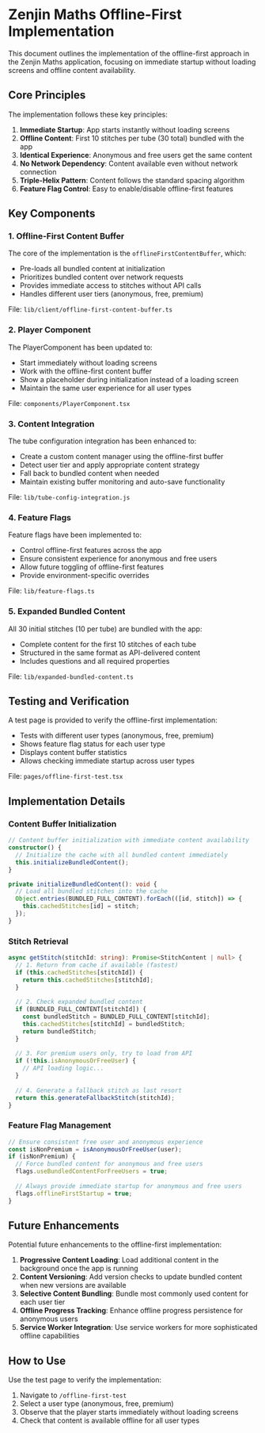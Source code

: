 # Zenjin Maths Offline-First Implementation

This document outlines the implementation of the offline-first approach in the Zenjin Maths application, focusing on immediate startup without loading screens and offline content availability.

## Core Principles

The implementation follows these key principles:

1. **Immediate Startup**: App starts instantly without loading screens
2. **Offline Content**: First 10 stitches per tube (30 total) bundled with the app
3. **Identical Experience**: Anonymous and free users get the same content
4. **No Network Dependency**: Content available even without network connection
5. **Triple-Helix Pattern**: Content follows the standard spacing algorithm
6. **Feature Flag Control**: Easy to enable/disable offline-first features

## Key Components

### 1. Offline-First Content Buffer

The core of the implementation is the `offlineFirstContentBuffer`, which:

- Pre-loads all bundled content at initialization
- Prioritizes bundled content over network requests
- Provides immediate access to stitches without API calls
- Handles different user tiers (anonymous, free, premium)

File: `lib/client/offline-first-content-buffer.ts`

### 2. Player Component

The PlayerComponent has been updated to:

- Start immediately without loading screens
- Work with the offline-first content buffer
- Show a placeholder during initialization instead of a loading screen
- Maintain the same user experience for all user types

File: `components/PlayerComponent.tsx`

### 3. Content Integration

The tube configuration integration has been enhanced to:

- Create a custom content manager using the offline-first buffer
- Detect user tier and apply appropriate content strategy
- Fall back to bundled content when needed
- Maintain existing buffer monitoring and auto-save functionality

File: `lib/tube-config-integration.js`

### 4. Feature Flags

Feature flags have been implemented to:

- Control offline-first features across the app
- Ensure consistent experience for anonymous and free users
- Allow future toggling of offline-first features
- Provide environment-specific overrides

File: `lib/feature-flags.ts`

### 5. Expanded Bundled Content

All 30 initial stitches (10 per tube) are bundled with the app:

- Complete content for the first 10 stitches of each tube
- Structured in the same format as API-delivered content
- Includes questions and all required properties

File: `lib/expanded-bundled-content.ts`

## Testing and Verification

A test page is provided to verify the offline-first implementation:

- Tests with different user types (anonymous, free, premium)
- Shows feature flag status for each user type
- Displays content buffer statistics
- Allows checking immediate startup across user types

File: `pages/offline-first-test.tsx`

## Implementation Details

### Content Buffer Initialization

```typescript
// Content buffer initialization with immediate content availability
constructor() {
  // Initialize the cache with all bundled content immediately
  this.initializeBundledContent();
}

private initializeBundledContent(): void {
  // Load all bundled stitches into the cache
  Object.entries(BUNDLED_FULL_CONTENT).forEach(([id, stitch]) => {
    this.cachedStitches[id] = stitch;
  });
}
```

### Stitch Retrieval

```typescript
async getStitch(stitchId: string): Promise<StitchContent | null> {
  // 1. Return from cache if available (fastest)
  if (this.cachedStitches[stitchId]) {
    return this.cachedStitches[stitchId];
  }
  
  // 2. Check expanded bundled content
  if (BUNDLED_FULL_CONTENT[stitchId]) {
    const bundledStitch = BUNDLED_FULL_CONTENT[stitchId];
    this.cachedStitches[stitchId] = bundledStitch;
    return bundledStitch;
  }
  
  // 3. For premium users only, try to load from API
  if (!this.isAnonymousOrFreeUser) {
    // API loading logic...
  }
  
  // 4. Generate a fallback stitch as last resort
  return this.generateFallbackStitch(stitchId);
}
```

### Feature Flag Management

```typescript
// Ensure consistent free user and anonymous experience
const isNonPremium = isAnonymousOrFreeUser(user);
if (isNonPremium) {
  // Force bundled content for anonymous and free users
  flags.useBundledContentForFreeUsers = true;
  
  // Always provide immediate startup for anonymous and free users
  flags.offlineFirstStartup = true;
}
```

## Future Enhancements

Potential future enhancements to the offline-first implementation:

1. **Progressive Content Loading**: Load additional content in the background once the app is running
2. **Content Versioning**: Add version checks to update bundled content when new versions are available
3. **Selective Content Bundling**: Bundle most commonly used content for each user tier
4. **Offline Progress Tracking**: Enhance offline progress persistence for anonymous users
5. **Service Worker Integration**: Use service workers for more sophisticated offline capabilities

## How to Use

Use the test page to verify the implementation:

1. Navigate to `/offline-first-test`
2. Select a user type (anonymous, free, premium)
3. Observe that the player starts immediately without loading screens
4. Check that content is available offline for all user types